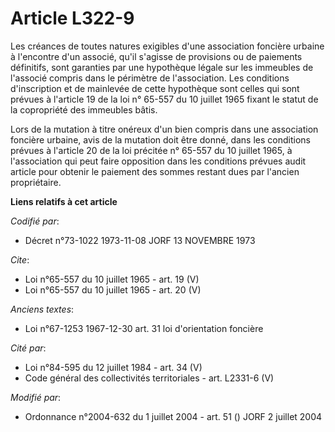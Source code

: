 # Article L322-9

Les créances de toutes natures exigibles d'une association foncière urbaine à l'encontre d'un associé, qu'il s'agisse de
provisions ou de paiements définitifs, sont garanties par une hypothèque légale sur les immeubles de l'associé compris dans
le périmètre de l'association. Les conditions d'inscription et de mainlevée de cette hypothèque sont celles qui sont prévues
à l'article 19 de la loi n° 65-557 du 10 juillet 1965 fixant le statut de la copropriété des immeubles bâtis. 

Lors de la mutation à titre onéreux d'un bien compris dans une association foncière urbaine, avis de la mutation doit être
donné, dans les conditions prévues à l'article 20 de la loi précitée n° 65-557 du 10 juillet 1965, à l'association qui peut
faire opposition dans les conditions prévues audit article pour obtenir le paiement des sommes restant dues par l'ancien
propriétaire.

**Liens relatifs à cet article**

_Codifié par_:

  - Décret n°73-1022 1973-11-08 JORF 13 NOVEMBRE 1973

_Cite_:

  - Loi n°65-557 du 10 juillet 1965 - art. 19 (V)
  - Loi n°65-557 du 10 juillet 1965 - art. 20 (V)

_Anciens textes_:

  - Loi n°67-1253 1967-12-30 art. 31 loi d'orientation foncière

_Cité par_:

  - Loi n°84-595 du 12 juillet 1984 - art. 34 (V)
  - Code général des collectivités territoriales - art. L2331-6 (V)

_Modifié par_:

  - Ordonnance n°2004-632 du 1 juillet 2004 - art. 51 () JORF 2 juillet 2004

